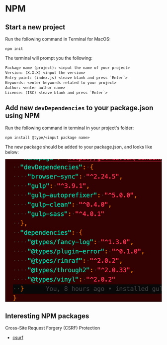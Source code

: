 # NPM

## Start a new project

Run the following command in Terminal for MacOS:

```shell
npm init
```

The terminal will prompt you the following:

```shell
Package name (project): <input the name of your project>
Version: (X.X.X) <input the version>
Entry point: (index.js) <leave blank and press `Enter`>
Keywords: <enter keywords related to your project>
Author: <enter author name>
License: (ISC) <leave blank and press `Enter`>
```

## Add new `devDependencies` to your package.json using NPM

Run the following command in terminal in your project's folder:

```shell
npm install @type/<input package name>
```

The new package should be added to your package.json, and looks like below:

![package-json-sample](/images/package-json-sample.png)

## Interesting NPM packages

Cross-Site Request Forgery (CSRF) Protection

- [csurf](https://www.npmjs.com/package/csurf)
